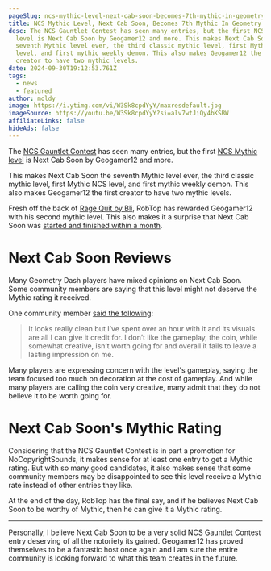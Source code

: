 ```yaml
---
pageSlug: ncs-mythic-level-next-cab-soon-becomes-7th-mythic-in-geometry-dash
title: NCS Mythic Level, Next Cab Soon, Becomes 7th Mythic In Geometry Dash
desc: The NCS Gauntlet Contest has seen many entries, but the first NCS Mythic
  level is Next Cab Soon by Geogamer12 and more. This makes Next Cab Soon the
  seventh Mythic level ever, the third classic mythic level, first Mythic NCS
  level, and first mythic weekly demon. This also makes Geogamer12 the first
  creator to have two mythic levels.
date: 2024-09-30T19:12:53.761Z
tags:
  - news
  - featured
author: moldy
image: https://i.ytimg.com/vi/W3Sk8cpdYyY/maxresdefault.jpg
imageSource: https://youtu.be/W3Sk8cpdYyY?si=alv7wtJiQy4bKSBW
affiliateLinks: false
hideAds: false
---
```

The [NCS Gauntlet Contest](/posts/robtop-announces-geometry-dash-ncs-gauntlet-contest-with-3500-in-cash-prizes/) has seen many entries, but the first [NCS Mythic level](/posts/ncs-added-to-geometry-dash-music-library/) is Next Cab Soon by Geogamer12 and more.

This makes Next Cab Soon the seventh Mythic level ever, the third classic mythic level, first Mythic NCS level, and first mythic weekly demon. This also makes Geogamer12 the first creator to have two mythic levels.

Fresh off the back of [Rage Quit by Bli](/posts/rage-quit-by-bli-becomes-first-easy-mythic-level-in-geometry-dash/), RobTop has rewarded Geogamer12 with his second mythic level. This also makes it a surprise that Next Cab Soon was [started and finished within a month](https://youtu.be/-49I4WjHrys?si=GG7FXt-JvhNS7kw8).

# Next Cab Soon Reviews

Many Geometry Dash players have mixed opinions on Next Cab Soon. Some community members are saying that this level might not deserve the Mythic rating it received.

One community member [said the following](https://www.reddit.com/r/geometrydash/comments/1fskidz/comment/lpllvr4/?utm_source=share&utm_medium=web3x&utm_name=web3xcss&utm_term=1&utm_content=share_button):

> It looks really clean but I’ve spent over an hour with it and its visuals are all I can give it credit for. I don’t like the gameplay, the coin, while somewhat creative, isn’t worth going for and overall it fails to leave a lasting impression on me.

Many players are expressing concern with the level's gameplay, saying the team focused too much on decoration at the cost of gameplay. And while many players are calling the coin very creative, many admit that they do not believe it to be worth going for.

# Next Cab Soon's Mythic Rating

Considering that the NCS Gauntlet Contest is in part a promotion for NoCopyrightSounds, it makes sense for at least one entry to get a Mythic rating. But with so many good candidates, it also makes sense that some community members may be disappointed to see this level receive a Mythic rate instead of other entries they like.

At the end of the day, RobTop has the final say, and if he believes Next Cab Soon to be worthy of Mythic, then he can give it a Mythic rating.

---

Personally, I believe Next Cab Soon to be a very solid NCS Gauntlet Contest entry deserving of all the notoriety its gained. Geogamer12 has proved themselves to be a fantastic host once again and I am sure the entire community is looking forward to what this team creates in the future.